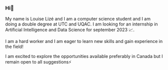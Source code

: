 ### Hi👋

My name is Louise Lizé and I am a computer science student and I am doing a double degree at UTC and UQAC.
I am looking for an internship in Artificial Intelligence and Data Science for september 2023 📈.

I am a hard worker and I am eager to learn new skills and gain experience in the field!

I am excited to explore the opportunities available preferably in Canada but I remain open to all suggestions⚡



<!--
**louiselize/louiselize** is a ✨ _special_ ✨ repository because its `README.md` (this file) appears on your GitHub profile.

Here are some ideas to get you started:

- 🔭 I’m currently working on ...
- 🌱 I’m currently learning ...
- 👯 I’m looking to collaborate on ...
- 🤔 I’m looking for help with ...
- 💬 Ask me about ...
- 📫 How to reach me: ...
- 😄 Pronouns: ...
- ⚡ Fun fact: ...
-->
